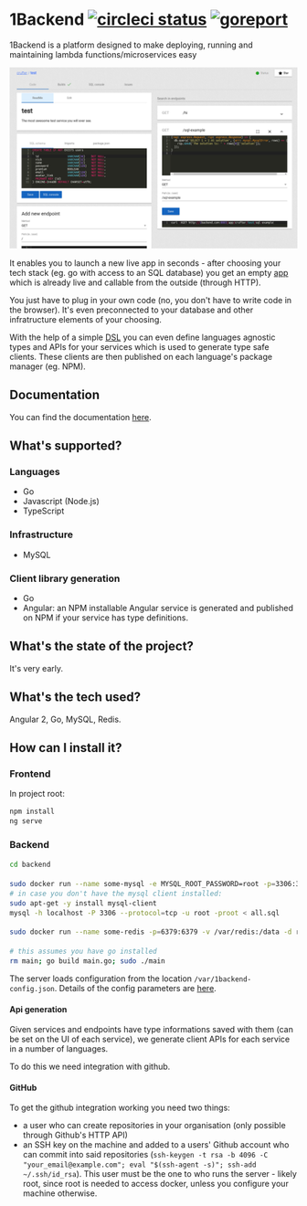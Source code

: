 # 1Backend [![circleci status](https://circleci.com/gh/1backend/1backend.svg?style=shield)](https://circleci.com/gh/1backend/1backend) [![goreport](https://goreportcard.com/badge/github.com/1backend/1backend)](https://goreportcard.com/report/github.com/1backend/1backend)

1Backend is a platform designed to make deploying, running and maintaining lambda functions/microservices easy

![1backend service screenshot](https://raw.githubusercontent.com/1backend/1backend/master/1b.png)

It enables you to launch a new live app in seconds - after choosing your tech stack (eg. go with access to an SQL database) you get an empty [app](docs/services.md) which is already live and callable from the outside (through HTTP).

You just have to plug in your own code (no, you don't have to write code in the browser). It's even preconnected to your database and other infratructure elements of your choosing.

With the help of a simple [DSL](docs/types.md) you can even define languages agnostic types and APIs for your services which is used to generate type safe clients. These clients are then published on each language's package manager (eg. NPM).

## Documentation

You can find the documentation [here](docs).

## What's supported?

### Languages

* Go
* Javascript (Node.js)
* TypeScript

### Infrastructure

* MySQL

### Client library generation

* Go
* Angular: an NPM installable Angular service is generated and published on NPM
  if your service has type definitions.

## What's the state of the project?

It's very early.

## What's the tech used?

Angular 2, Go, MySQL, Redis.

## How can I install it?

### Frontend

In project root:

```sh
npm install
ng serve
```

### Backend

```sh
cd backend

sudo docker run --name some-mysql -e MYSQL_ROOT_PASSWORD=root -p=3306:3306 -d mysql
# in case you don't have the mysql client installed:
sudo apt-get -y install mysql-client
mysql -h localhost -P 3306 --protocol=tcp -u root -proot < all.sql

sudo docker run --name some-redis -p=6379:6379 -v /var/redis:/data -d redis redis-server --appendonly yes

# this assumes you have go installed
rm main; go build main.go; sudo ./main
```

The server loads configuration from the location `/var/1backend-config.json`.
Details of the config parameters are
[here](https://github.com/1backend/1backend/blob/master/backend/config/config.go).

#### Api generation

Given services and endpoints have type informations saved with them (can be set
on the UI of each service), we generate client APIs for each service in a number
of languages.

To do this we need integration with github.

#### GitHub

To get the github integration working you need two things:

* a user who can create repositories in your organisation (only possible through
  Github's HTTP API)
* an SSH key on the machine and added to a users' Github account who can commit
  into said repositories (`ssh-keygen -t rsa -b 4096 -C "your_email@example.com"; eval "$(ssh-agent -s)"; ssh-add ~/.ssh/id_rsa`).
  This user must be the one to who runs the server - likely root, since root is
  needed to access docker, unless you configure your machine otherwise.
